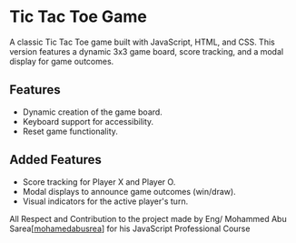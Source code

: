# Tic Tac Toe Game

A classic Tic Tac Toe game built with JavaScript, HTML, and CSS. This version features a dynamic 3x3 game board, score tracking, and a modal display for game outcomes.

## Features

- Dynamic creation of the game board.
- Keyboard support for accessibility.
- Reset game functionality.

## Added Features

- Score tracking for Player X and Player O.
- Modal displays to announce game outcomes (win/draw).
- Visual indicators for the active player's turn.

All Respect and Contribution to the project made by Eng/ Mohammed Abu Sarea[[mohamedabusrea](https://github.com/mohamedabusrea)] for his JavaScript Professional Course
